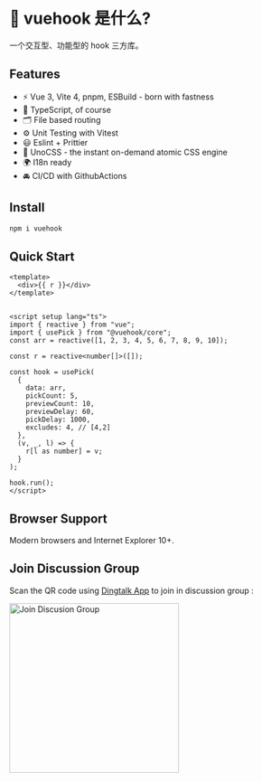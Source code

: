 # 🔨 vuehook 是什么?

一个交互型、功能型的 hook 三方库。

## Features

- ⚡️ Vue 3, Vite 4, pnpm, ESBuild - born with fastness
- 🦾 TypeScript, of course
- 🗂 File based routing
- ⚙️ Unit Testing with Vitest
- 😃 Eslint + Prittier
- 🎨 UnoCSS - the instant on-demand atomic CSS engine
- 🌍 I18n ready
- 🚘 CI/CD with GithubActions

## Install

```bash
npm i vuehook
```

## Quick Start

```vue
<template>
  <div>{{ r }}</div>
</template>


<script setup lang="ts">
import { reactive } from "vue";
import { usePick } from "@vuehook/core";
const arr = reactive([1, 2, 3, 4, 5, 6, 7, 8, 9, 10]);

const r = reactive<number[]>([]);

const hook = usePick(
  {
    data: arr,
    pickCount: 5,
    previewCount: 10,
    previewDelay: 60,
    pickDelay: 1000,
    excludes: 4, // [4,2]
  },
  (v, _, l) => {
    r[l as number] = v;
  }
);

hook.run();
</script>

```

## Browser Support

Modern browsers and Internet Explorer 10+.

## Join Discussion Group

Scan the QR code using [Dingtalk App](https://www.dingtalk.com/) to join in discussion group :

<img alt="Join Discusion Group" src="https://github.com/smarty-team/smarty-admin/blob/main/assets/dingding.jpeg" width="300">
